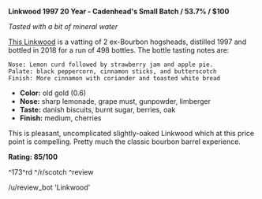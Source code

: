 **Linkwood 1997 20 Year - Cadenhead's Small Batch / 53.7% / $100**

*Tasted with a bit of mineral water*

[This Linkwood](https://www.whiskybase.com/whiskies/whisky/109826/linkwood-1997-ca) is a vatting of 2 ex-Bourbon hogsheads, distilled 1997 and bottled in 2018 for a run of 498 bottles.  The bottle tasting notes are:

    Nose: Lemon curd followed by strawberry jam and apple pie.
    Palate: black peppercorn, cinnamon sticks, and butterscotch
    Finish: More cinnamon with coriander and toasted white bread 

* **Color:** old gold (0.6)
* **Nose:** sharp lemonade, grape must, gunpowder, limberger
* **Taste:** danish biscuits, burnt sugar, berries, oak
* **Finish:** medium, cherries

This is pleasant, uncomplicated slightly-oaked Linkwood which at this price point is compelling. Pretty much the classic bourbon barrel experience. 

**Rating: 85/100**

^173^rd ^/r/scotch ^review

/u/review_bot 'Linkwood'